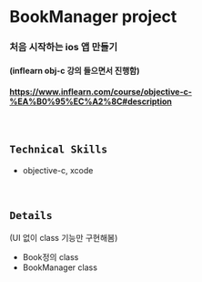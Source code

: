 # BookManager project
### 처음 시작하는 ios 앱 만들기
#### (inflearn obj-c 강의 들으면서 진행함)
#### https://www.inflearn.com/course/objective-c-%EA%B0%95%EC%A2%8C#description
<br/>

## `Technical Skills`
- objective-c, xcode
<br/>

## `Details`
(UI 없이 class 기능만 구현해봄)
- Book정의 class
- BookManager class
